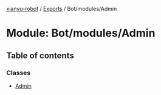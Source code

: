 [xianyu-robot](../README.md) / [Exports](../modules.md) / Bot/modules/Admin

# Module: Bot/modules/Admin

## Table of contents

### Classes

- [Admin](../classes/bot_modules_admin.admin.md)
